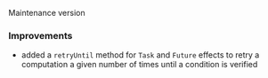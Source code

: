 Maintenance version

### Improvements

 * added a `retryUntil` method for `Task` and `Future` effects to retry a computation a given number of times
   until a condition is verified


